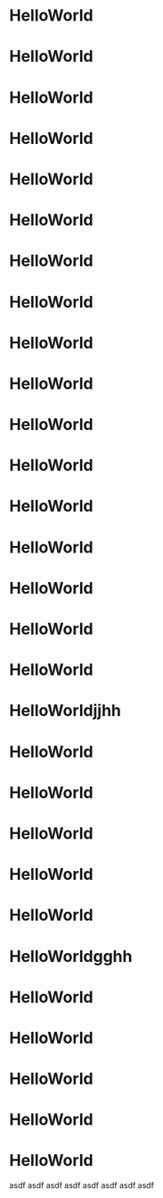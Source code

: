 # HelloWorld
# HelloWorld
# HelloWorld
# HelloWorld

# HelloWorld
# HelloWorld
# HelloWorld
# HelloWorld
# HelloWorld
# HelloWorld
# HelloWorld
# HelloWorld
# HelloWorld
# HelloWorld
# HelloWorld
# HelloWorld
# HelloWorld
# HelloWorldjjhh
# HelloWorld
# HelloWorld
# HelloWorld
# HelloWorld
# HelloWorld
# HelloWorldgghh
# HelloWorld
# HelloWorld
# HelloWorld
# HelloWorld
# HelloWorld
asdf
asdf
asdf
asdf
asdf
asdf
asdf
asdf
